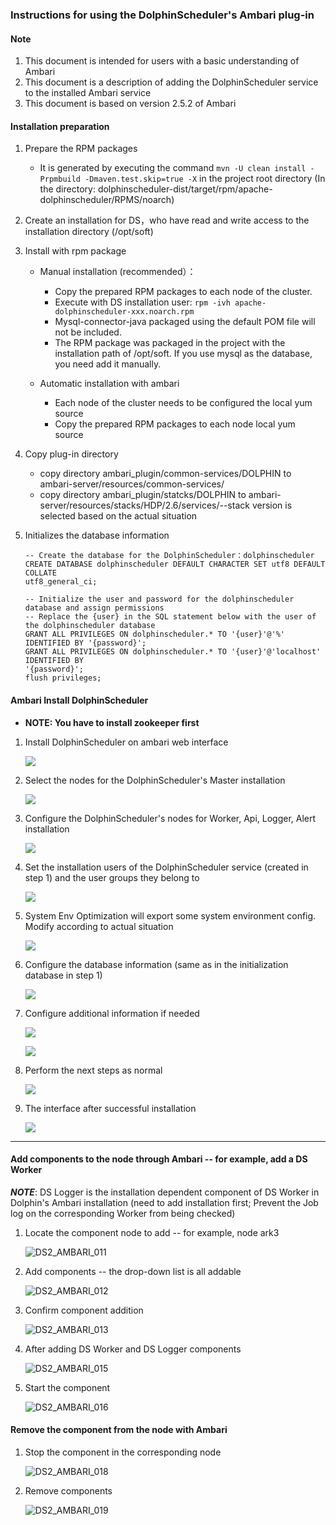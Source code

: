 ### Instructions for using the DolphinScheduler's Ambari plug-in

#### Note

1. This document is intended for users with a basic understanding of Ambari
2. This document is a description of adding the DolphinScheduler service to the installed Ambari service
3. This document is based on version 2.5.2 of Ambari 

#### Installation preparation

1. Prepare the RPM packages

   - It is generated by executing the command `mvn -U clean install -Prpmbuild -Dmaven.test.skip=true -X` in the project root directory (In the directory: dolphinscheduler-dist/target/rpm/apache-dolphinscheduler/RPMS/noarch)

2. Create an installation for DS，who have read and write access to the installation directory (/opt/soft)

3. Install with rpm package

   - Manual installation (recommended）：
      - Copy the prepared RPM packages to each node of the cluster.
      - Execute with DS installation user: ```rpm -ivh apache-dolphinscheduler-xxx.noarch.rpm```
      - Mysql-connector-java packaged using the default POM file will not be included.
      - The RPM package was packaged in the project with the installation path of /opt/soft. 
        If you use mysql as the database, you need add it manually.
      
   - Automatic installation with ambari
      - Each node of the cluster needs to be configured the local yum source
      - Copy the prepared RPM packages to each node local yum source

4. Copy plug-in directory

   - copy directory ambari_plugin/common-services/DOLPHIN to ambari-server/resources/common-services/
   - copy directory ambari_plugin/statcks/DOLPHIN to ambari-server/resources/stacks/HDP/2.6/services/--stack version is selected based on the actual situation

5. Initializes the database information

   ```
   -- Create the database for the DolphinScheduler：dolphinscheduler
   CREATE DATABASE dolphinscheduler DEFAULT CHARACTER SET utf8 DEFAULT COLLATE
   utf8_general_ci;
   
   -- Initialize the user and password for the dolphinscheduler database and assign permissions
   -- Replace the {user} in the SQL statement below with the user of the dolphinscheduler database
   GRANT ALL PRIVILEGES ON dolphinscheduler.* TO '{user}'@'%' IDENTIFIED BY '{password}';
   GRANT ALL PRIVILEGES ON dolphinscheduler.* TO '{user}'@'localhost' IDENTIFIED BY
   '{password}';
   flush privileges;
   ```

 

#### Ambari Install DolphinScheduler
- **NOTE: You have to install zookeeper first**

1. Install DolphinScheduler on ambari web interface

   ![](https://dolphinscheduler.apache.org/img/ambari-plugin/DS2_AMBARI_001.png)

2. Select the nodes for the DolphinScheduler's Master installation

   ![](https://dolphinscheduler.apache.org/img/ambari-plugin/DS2_AMBARI_002.png)

3. Configure the DolphinScheduler's nodes for Worker, Api, Logger, Alert installation

   ![](https://dolphinscheduler.apache.org/img/ambari-plugin/DS2_AMBARI_003.png)

4. Set the installation users of the DolphinScheduler service (created in step 1) and the user groups they belong to

   ![](https://dolphinscheduler.apache.org/img/ambari-plugin/DS2_AMBARI_004.png)

5. System Env Optimization will export some system environment config. Modify according to actual situation

   ![](https://dolphinscheduler.apache.org/img/ambari-plugin/DS2_AMBARI_020.png)
   
6. Configure the database information (same as in the initialization database in step 1)

   ![](https://dolphinscheduler.apache.org/img/ambari-plugin/DS2_AMBARI_005.png)

7. Configure additional information if needed

   ![](https://dolphinscheduler.apache.org/img/ambari-plugin/DS2_AMBARI_006.png)

   ![](https://dolphinscheduler.apache.org/img/ambari-plugin/DS2_AMBARI_007.png)

8. Perform the next steps as normal

   ![](https://dolphinscheduler.apache.org/img/ambari-plugin/DS2_AMBARI_008.png)

9. The interface after successful installation

   ![](https://dolphinscheduler.apache.org/img/ambari-plugin/DS2_AMBARI_009.png)
   
   

------



#### Add components to the node through Ambari -- for example, add a DS Worker

***NOTE***: DS Logger is the installation dependent component of DS Worker in Dolphin's Ambari installation (need to add installation first; Prevent the Job log on the corresponding Worker from being checked)

1. Locate the component node to add -- for example, node ark3

   ![DS2_AMBARI_011](https://dolphinscheduler.apache.org/img/ambari-plugin/DS2_AMBARI_011.png)

2. Add components -- the drop-down list is all addable

   ![DS2_AMBARI_012](https://dolphinscheduler.apache.org/img/ambari-plugin/DS2_AMBARI_012.png)

3. Confirm component addition

   ![DS2_AMBARI_013](https://dolphinscheduler.apache.org/img/ambari-plugin/DS2_AMBARI_013.png)

4. After adding DS Worker and DS Logger components

   ![DS2_AMBARI_015](https://dolphinscheduler.apache.org/img/ambari-plugin/DS2_AMBARI_015.png)

5. Start the component

   ![DS2_AMBARI_016](https://dolphinscheduler.apache.org/img/ambari-plugin/DS2_AMBARI_016.png)


#### Remove the component from the node with Ambari

1. Stop the component in the corresponding node

   ![DS2_AMBARI_018](https://dolphinscheduler.apache.org/img/ambari-plugin/DS2_AMBARI_018.png)

2. Remove components

   ![DS2_AMBARI_019](https://dolphinscheduler.apache.org/img/ambari-plugin/DS2_AMBARI_019.png)
